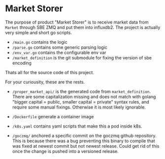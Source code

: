 # Market Storer

The purpose of product "Market Storer" is to receive market data from `Market` through SBE ZMQ and put them into influxdb2. The project is actually very simple and short go scripts.

- `/main.go` contains the logic
- `/parse.go` contains some generic parsing logic
- `/env_var.go` contains the configurable env var
- `/market_definition` is the git submodule for fixing the version of sbe encoding

Thats all for the source code of this project.

For your curiousity, these are the rests.

- `/proper_market_api/` is the generated code from `market_definition`. There are some capitalization missing and does not match with golang "bigger capital = public, smaller capital = private" syntax rules, and require some manual fixings. Otherwise it is most likely ignorable.

- `/Dockerfile` generate a container image

- `/k8s.yaml` contains yaml scripts that make this a pod inside k8s.

- `/goczmq/` anchored a specific commit on the goczmq github repository. This is because there was a bug preventing this binary to compile that was fixed at newest commit but not newest release. Could get rid of this once the change is pushed into a versioned release.